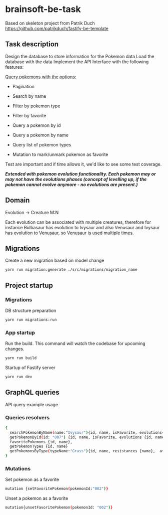 # brainsoft-be-task

Based on skeleton project from Patrik Duch
https://github.com/patrikduch/fastify-be-template

## Task description

Design the database to store information for the Pokemon data
Load the database with the data
Implement the API Interface with the following features:

<u>Query pokemons with the options:</u>

- Pagination
- Search by name
- Filter by pokemon type
- Filter by favorite

- Query a pokemon by id
- Query a pokemon by name
- Query list of pokemon types
- Mutation to mark/unmark pokemon as favorite

<p>Test are important and if time allows it, we'd like to see some test coverage.</p>

<strong><i>Extended with pokemon evolution functionality. Each pokemon may or may not have the evolutions phases (concept of levelling up, if the pokemon cannot evolve anymore - no evolutions are present.)</i></strong>

## Domain

Evolution -> Creature M:N

Each evolution can be associated with multiple creatures, therefore for instance Bulbasaur has evolution to Ivysaur and also Venusaur and Ivysaur has evolution to Venusaur, so Venusaur is used multiple times.

## Migrations

Create a new migration based on model change

```bash
yarn run migration:generate ./src/migrations/migration_name
```

## Project startup

### Migrations

DB structure preparation

```bash
yarn run migrations:run
```

### App startup

Run the build. This command will watch the codebase for upcoming changes.

```bash
yarn run build
```

Startup of Fastify server

```bash
yarn run dev
```

## GraphQL queries

API query example usage

### Queries resolvers

```bash
{
  searchPokemonByName(name:"Ivysaur"){id, name, isFavorite, evolutions{id, name}}
  getPokemonById(id: "007") {id, name, isFavorite, evolutions {id, name}}
  favoritePokemons {id, name},
  getPokemonTypes {id, name}
  getPokemonsByType(typeName:"Grass"){id, name, resistances {name},  attacks {name}, evolutions{name}}
}
```

### Mutations

Set pokemon as a favorite

```bash
mutation {setFavoritePokemon(pokemonId:"002")}
```

Unset a pokemon as a favorite

```bash
mutation{unsetFavoritePokemon(pokemonId: "002")}
```
